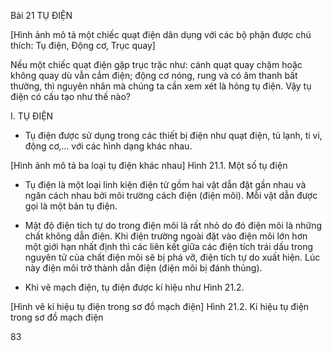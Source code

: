 Bài 21 TỤ ĐIỆN

[Hình ảnh mô tả một chiếc quạt điện dân dụng với các bộ phận được chú thích: Tụ điện, Động cơ, Trục quay]

Nếu một chiếc quạt điện gặp trục trặc như: cánh quạt quay chậm hoặc không quay dù vẫn cắm điện; động cơ nóng, rung và có âm thanh bất thường, thì nguyên nhân mà chúng ta cần xem xét là hỏng tụ điện. Vậy tụ điện có cấu tạo như thế nào?

I. TỤ ĐIỆN

- Tụ điện được sử dụng trong các thiết bị điện như quạt điện, tủ lạnh, ti vi, động cơ,... với các hình dạng khác nhau.

[Hình ảnh mô tả ba loại tụ điện khác nhau]
Hình 21.1. Một số tụ điện

- Tụ điện là một loại linh kiện điện tử gồm hai vật dẫn đặt gần nhau và ngăn cách nhau bởi môi trường cách điện (điện môi). Mỗi vật dẫn được gọi là một bản tụ điện.

- Mật độ điện tích tự do trong điện môi là rất nhỏ do đó điện môi là những chất không dẫn điện. Khi điện trường ngoài đặt vào điện môi lớn hơn một giới hạn nhất định thì các liên kết giữa các điện tích trái dấu trong nguyên tử của chất điện môi sẽ bị phá vỡ, điện tích tự do xuất hiện. Lúc này điện môi trở thành dẫn điện (điện môi bị đánh thủng).

- Khi vẽ mạch điện, tụ điện được kí hiệu như Hình 21.2.

[Hình vẽ kí hiệu tụ điện trong sơ đồ mạch điện]
Hình 21.2. Kí hiệu tụ điện trong sơ đồ mạch điện

83